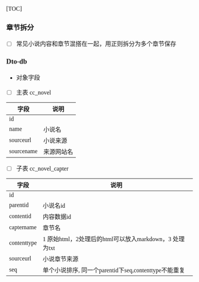 <font face="Simsun" size=3>

[TOC]

### 章节拆分

- [ ] 常见小说内容和章节混搭在一起，用正则拆分为多个章节保存

### Dto-db

- 对象字段 
- [ ] 主表 cc_novel

字段 | 说明
---|---
id | 
name | 小说名
sourceurl | 小说来源
sourcename | 来源网站名

- [ ] 子表 cc_novel_capter

字段 | 说明
---|---
id |
parentid | 小说名id
contentid | 内容数据id
captername | 章节名
contenttype | 1 原始html，2处理后的html可以放入markdown，3 处理为txt
sourceurl | 小说章节来源
seq | 单个小说排序, 同一个parentid下seq,contenttype不能重复


</font>